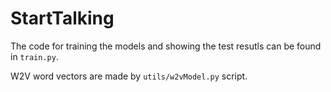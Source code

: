 # StartTalking

The code for training the models and showing the test resutls can be found in `train.py`.

W2V word vectors are made by `utils/w2vModel.py` script.

